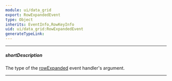 ```yaml
---
module: ui/data_grid
export: RowExpandedEvent
type: Object
inherits: EventInfo,RowKeyInfo
uid: ui/data_grid:RowExpandedEvent
generateTypeLink: 
---
```

---
##### shortDescription
The type of the [rowExpanded]({basewidgetpath}/Events/#rowExpanded) event handler's argument.

---
<!-- Description goes here -->